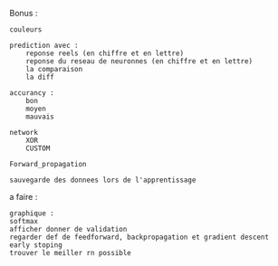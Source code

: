 Bonus :

	couleurs

	prediction avec :
		reponse reels (en chiffre et en lettre)
		reponse du reseau de neuronnes (en chiffre et en lettre)
		la comparaison
		la diff
	
	accurancy :
		bon
		moyen
		mauvais

	network
		XOR
		CUSTOM

	Forward_propagation

	sauvegarde des donnees lors de l'apprentissage

a faire :

	graphique :
	softmax
	afficher donner de validation
	regarder def de feedforward, backpropagation et gradient descent
	early stoping
	trouver le meiller rn possible



